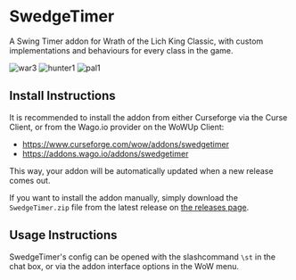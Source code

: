 # SwedgeTimer
A Swing Timer addon for Wrath of the Lich King Classic, with custom implementations and behaviours for every class in the game.

![war3](https://user-images.githubusercontent.com/52763122/194582434-60b56e5e-0e34-4d0d-92cc-f832e00650f4.gif)
![hunter1](https://user-images.githubusercontent.com/52763122/194581394-81760922-b8ba-4459-bf57-d504ed04b17d.gif)
![pal1](https://user-images.githubusercontent.com/52763122/194584609-af39cc8a-7522-49f9-a4f9-2c821553d01c.gif)

## Install Instructions

It is recommended to install the addon from either Curseforge via the Curse Client, or from the Wago.io provider on the WoWUp Client:

- https://www.curseforge.com/wow/addons/swedgetimer
- https://addons.wago.io/addons/swedgetimer

This way, your addon will be automatically updated when a new release comes out.

If you want to install the addon manually, simply download the `SwedgeTimer.zip` file from the latest release on [the releases page](https://github.com/hypernormalisation/SwedgeTimer/releases).

## Usage Instructions

SwedgeTimer's config can be opened with the slashcommand `\st` in the chat box, or via the addon interface options in the WoW menu.
